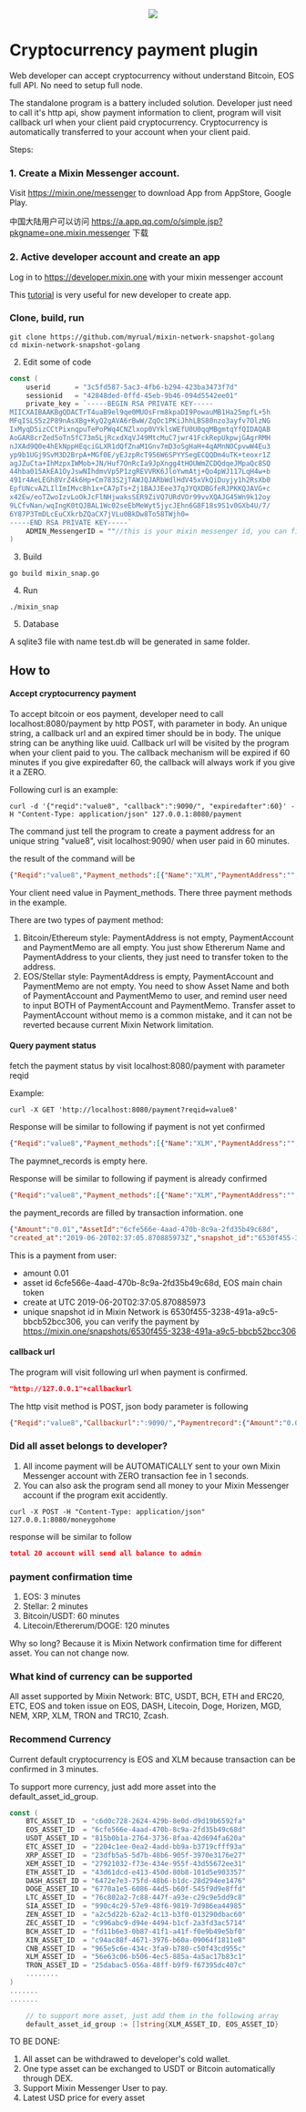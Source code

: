 <p align="center">
<a href="README_cn.md"><img src="https://img.shields.io/badge/language-中文文档-red.svg?longCache=true&style=flat-square"></a>
</p>

# Cryptocurrency payment plugin

Web developer can accept cryptocurrency without understand Bitcoin, EOS full API. No need to setup full node.

The standalone program is a battery included solution. Developer just need to call it's http api, show payment information to client, program will visit callback url when your client paid cryptocurrency. Cryptocurrency is automatically transferred to your account when your client paid.

Steps:
### 1. Create a Mixin Messenger account.
Visit https://mixin.one/messenger to download App from AppStore, Google Play.

中国大陆用户可以访问 https://a.app.qq.com/o/simple.jsp?pkgname=one.mixin.messenger  下载

### 2. Active developer account and create an app
Log in to https://developer.mixin.one with your mixin messenger account

This [tutorial](https://mixin-network.gitbook.io/mixin-network/mixin-messenger-app/create-bot-account) is very useful for new developer to create app.

### Clone, build, run
```shell
git clone https://github.com/myrual/mixin-network-snapshot-golang
cd mixin-network-snapshot-golang
```

2. Edit some of code
```go
const (
	userid      = "3c5fd587-5ac3-4fb6-b294-423ba3473f7d"
	sessionid   = "42848ded-0ffd-45eb-9b46-094d5542ee01"
	private_key = `-----BEGIN RSA PRIVATE KEY-----
MIICXAIBAAKBgQDACTrT4uaB9el9qe0MUOsFrm8kpaDI9PowauMB1Ha25mpfL+5h
MFqISLS5z2P89nAsXBg+KyQ2gAVA6rBwW/ZqOc1PKiJhhLBS80nzo3ayfv7OlzNG
IxMyqD5izCCtPixnqpuTePoPWq4CNZlxop0VYklsWEfU0U0qqMBgmtqYfQIDAQAB
AoGAR8crZed5oTn5fC73m5LjRcxdXqVJ49MtcMuC7jwr41FckRepUkpwjGAgrRMH
nJXAd9Q0e4hEkNppHEqciGLXR1dQfZnaM1Gnv7mD3oSgHaH+4qAMnNOCpvwW4Eu3
yp9b1UGj9SvM3D2BrpA+MGf0E/yEJzpRcT956W6SPYYSegECQQDm4uTK+teoxr1Z
agJZuCta+IhMzpxIWMob+JN/Huf7OnRcIa9JpXngg4tHOUWmZCDQdqeJMpaQc8SQ
44hba015AkEA1OyJswNIhdmvVp5P1zgREVVRK6JloYwmAtj+Qo4pWJ117LqH4w+b
491r4AeLEGh8VrZ4k6Hp+Cm783S2jTAWJQJARbWdlHdV45xVkQiDuyjy1h2RsXb0
EpfUNcvAZLIlImIMvcBh1x+CA7pTs+Zj1BAJJEee37qJYQXDBGfeRJPKKQJAVG+c
x42Ew/eoTZwoIzvLoOkJcFlNHjwaksSER9ZiVQ7URdVOr99vvXQAJG45Wn9k12oy
9LCfvNan/wqIngK0tQJBAL1Wc02seEbMeWyt5jycJEhn6G8F18s9S1v0GXb4U/7/
6Y87P3TmDLcEuCXkrbZQaCX7jVLu0BkDw8To58TWjh0=	
-----END RSA PRIVATE KEY-----`
	ADMIN_MessengerID = ""//this is your mixin messenger id, you can find your id in contact page.
)
```
3. Build
```shell
go build mixin_snap.go
```
4. Run
```shell
./mixin_snap
```

5. Database

A sqlite3 file with name test.db will be generated in same folder.


## How to 
#### Accept cryptocurrency payment
To accept bitcoin or eos payment, developer need to call localhost:8080/payment by http POST,  with parameter in body. An unique string, a callback url and an expired timer should be in body. The unique string can be anything like uuid. Callback url will be visited by the program when your client paid to you. The callback mechanism will be expired if 60 minutes if you give expiredafter 60, the callback will always work if you give it a ZERO.

Following curl is an example:
```shell
curl -d '{"reqid":"value8", "callback":":9090/", "expiredafter":60}' -H "Content-Type: application/json" 127.0.0.1:8080/payment
```
The command just tell the program to create a payment address for an unique string "value8", visit localhost:9090/ when user paid in 60 minutes.

the result of the command will be 
```json
{"Reqid":"value8","Payment_methods":[{"Name":"XLM","PaymentAddress":"","PaymentAccount":"GD77JOIFC622O5HXU446VIKGR5A5HMSTAUKO2FSN5CIVWPHXDBGIAG7Y","PaymentMemo":"3f8db42022b5bc32"},{"Name":"EOS","PaymentAddress":"","PaymentAccount":"eoswithmixin","PaymentMemo":"302c37ebff05ccf09dd7296053d1924a"},{"Name":"ETH","PaymentAddress":"0x365DA43BC7B22CD4334c3f35eD189C8357D4bEd6","PaymentAccount":"","PaymentMemo":""}],"Payment_records":null,"Balance":null}
```
Your client need value in Payment_methods. There three payment methods in the example.

There are two types of payment method:
1. Bitcoin/Ethereum style: PaymentAddress is not empty, PaymentAccount and PaymentMemo are all empty. You just  show Ethererum Name and PaymentAddress to your clients, they just need to transfer token to the address.
2. EOS/Stellar style: PaymentAddress is empty, PaymentAccount and PaymentMemo are not empty. You need to show Asset Name and both of PaymentAccount and PaymentMemo to user, and remind user need to input BOTH of PaymentAccount and PaymentMemo. Transfer asset to PaymentAccount without memo is a common mistake, and it can not be reverted because current Mixin Network limitation.


#### Query payment status
fetch the payment status by visit localhost:8080/payment with parameter reqid

Example:
```shell
curl -X GET 'http://localhost:8080/payment?reqid=value8'
```

Response will be similar to following if payment is not yet confirmed
```json
{"Reqid":"value8","Payment_methods":[{"Name":"XLM","PaymentAddress":"","PaymentAccount":"GD77JOIFC622O5HXU446VIKGR5A5HMSTAUKO2FSN5CIVWPHXDBGIAG7Y","PaymentMemo":"3f8db42022b5bc32"},{"Name":"EOS","PaymentAddress":"","PaymentAccount":"eoswithmixin","PaymentMemo":"302c37ebff05ccf09dd7296053d1924a"},{"Name":"ETH","PaymentAddress":"0x365DA43BC7B22CD4334c3f35eD189C8357D4bEd6","PaymentAccount":"","PaymentMemo":""}],"Payment_records":null,"Balance":null}
```
The paymnet_records is empty here.

Response will be similar to following if payment is already confirmed
```json
{"Reqid":"value8","Payment_methods":[{"Name":"XLM","PaymentAddress":"","PaymentAccount":"GD77JOIFC622O5HXU446VIKGR5A5HMSTAUKO2FSN5CIVWPHXDBGIAG7Y","PaymentMemo":"3f8db42022b5bc32"},{"Name":"EOS","PaymentAddress":"","PaymentAccount":"eoswithmixin","PaymentMemo":"302c37ebff05ccf09dd7296053d1924a"},{"Name":"ETH","PaymentAddress":"0x365DA43BC7B22CD4334c3f35eD189C8357D4bEd6","PaymentAccount":"","PaymentMemo":""}],"Payment_records":[{"Amount":"0.1","AssetId":"","created_at":"2019-06-20T02:00:39.650472961Z","snapshot_id":"570233aa-3c91-45cd-a6ec-0e9724165300"},{"Amount":"0.01","AssetId":"6cfe566e-4aad-470b-8c9a-2fd35b49c68d","created_at":"2019-06-20T02:33:50.152539755Z","snapshot_id":"88859d4d-5bee-4fb5-aef6-ac01dc3a43c6"},{"Amount":"0.01","AssetId":"6cfe566e-4aad-470b-8c9a-2fd35b49c68d","created_at":"2019-06-20T02:37:05.870885973Z","snapshot_id":"6530f455-3238-491a-a9c5-bbcb52bcc306"},{"Amount":"0.001","AssetId":"6cfe566e-4aad-470b-8c9a-2fd35b49c68d","created_at":"2019-06-20T02:40:53.251365044Z","snapshot_id":"f2c8a751-3d30-472e-bf76-924787f341b9"},{"Amount":"0.001","AssetId":"6cfe566e-4aad-470b-8c9a-2fd35b49c68d","created_at":"2019-06-20T02:59:28.854380284Z","snapshot_id":"3ebfd5a3-bd29-4e32-bd06-2506bee3da99"},{"Amount":"-0.122","AssetId":"6cfe566e-4aad-470b-8c9a-2fd35b49c68d","created_at":"2019-06-20T03:00:17.249302744Z","snapshot_id":"0bfe6f6b-1ff8-4144-9786-52d6a6459b19"}],"Balance":null}
```
the payment_records are filled by transaction information. one
```json
{"Amount":"0.01","AssetId":"6cfe566e-4aad-470b-8c9a-2fd35b49c68d",
"created_at":"2019-06-20T02:37:05.870885973Z","snapshot_id":"6530f455-3238-491a-a9c5-bbcb52bcc306"}
```
This is a payment from user: 
* amount 0.01
* asset id 6cfe566e-4aad-470b-8c9a-2fd35b49c68d, EOS main chain token
* create at UTC 2019-06-20T02:37:05.870885973
* unique snapshot id in Mixin Network is 6530f455-3238-491a-a9c5-bbcb52bcc306, you can verify the payment by https://mixin.one/snapshots/6530f455-3238-491a-a9c5-bbcb52bcc306

#### callback url 
The program will visit following url when payment is confirmed.
```json
"http://127.0.0.1"+callbackurl
```
The http visit method is POST, json body parameter is following
```json
{"Reqid":"value8","Callbackurl":":9090/","Paymentrecord":{"Amount":"0.01","AssetId":"56e63c06-b506-4ec5-885a-4a5ac17b83c1","created_at":"2019-06-20T07:33:06.445471337Z","snapshot_id":"a6603374-509b-4015-a192-c63bfa8def5f"}}
```


### Did all asset belongs to developer?
1. All income payment will be AUTOMATICALLY sent to your own Mixin Messenger account with ZERO transaction fee in 1 seconds. 
2. You can also ask the program send all money to your Mixin Messenger account if the program exit accidently.

```shell
curl -X POST -H "Content-Type: application/json" 127.0.0.1:8080/moneygohome
```

response will be similar to follow
```json
total 20 account will send all balance to admin
```

### payment confirmation time
1. EOS: 3 minutes
2. Stellar: 2 minutes
3. Bitcoin/USDT: 60 minutes
4. Litecoin/Ethererum/DOGE: 120 minutes

Why so long? Because it is Mixin Network confirmation time for different asset. You can not change now.

### What kind of currency can be supported
All asset supported by Mixin Network:
BTC, USDT, BCH, ETH and ERC20, ETC, EOS and token issue on EOS, DASH, Litecoin, Doge, Horizen, MGD, NEM, XRP, XLM, TRON and TRC10, Zcash. 

### Recommend Currency
Current default cryptocurrency is EOS and XLM because transaction can be confirmed in 3 minutes.

To support more currency, just add more asset into the default_asset_id_group.
```go
const (
	BTC_ASSET_ID  = "c6d0c728-2624-429b-8e0d-d9d19b6592fa"
	EOS_ASSET_ID  = "6cfe566e-4aad-470b-8c9a-2fd35b49c68d"
	USDT_ASSET_ID = "815b0b1a-2764-3736-8faa-42d694fa620a"
	ETC_ASSET_ID  = "2204c1ee-0ea2-4add-bb9a-b3719cfff93a"
	XRP_ASSET_ID  = "23dfb5a5-5d7b-48b6-905f-3970e3176e27"
	XEM_ASSET_ID  = "27921032-f73e-434e-955f-43d55672ee31"
	ETH_ASSET_ID  = "43d61dcd-e413-450d-80b8-101d5e903357"
	DASH_ASSET_ID = "6472e7e3-75fd-48b6-b1dc-28d294ee1476"
	DOGE_ASSET_ID = "6770a1e5-6086-44d5-b60f-545f9d9e8ffd"
	LTC_ASSET_ID  = "76c802a2-7c88-447f-a93e-c29c9e5dd9c8"
	SIA_ASSET_ID  = "990c4c29-57e9-48f6-9819-7d986ea44985"
	ZEN_ASSET_ID  = "a2c5d22b-62a2-4c13-b3f0-013290dbac60"
	ZEC_ASSET_ID  = "c996abc9-d94e-4494-b1cf-2a3fd3ac5714"
	BCH_ASSET_ID  = "fd11b6e3-0b87-41f1-a41f-f0e9b49e5bf0"
	XIN_ASSET_ID  = "c94ac88f-4671-3976-b60a-09064f1811e8"
	CNB_ASSET_ID  = "965e5c6e-434c-3fa9-b780-c50f43cd955c"
	XLM_ASSET_ID  = "56e63c06-b506-4ec5-885a-4a5ac17b83c1"
	TRON_ASSET_ID = "25dabac5-056a-48ff-b9f9-f67395dc407c"
	........
)
.......
.......

	// to support more asset, just add them in the following array
	default_asset_id_group := []string{XLM_ASSET_ID, EOS_ASSET_ID}
```


TO BE DONE:
1. All asset can be withdrawed to developer's cold wallet.
2. One type asset can be exchanged to USDT or Bitcoin automatically through DEX.
3. Support Mixin Messenger User to pay.
4. Latest USD price for every asset
